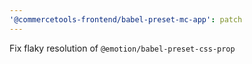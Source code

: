 ```yaml
---
'@commercetools-frontend/babel-preset-mc-app': patch
---
```


Fix flaky resolution of `@emotion/babel-preset-css-prop`

